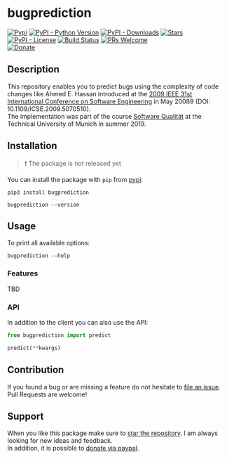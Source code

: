 # bugprediction

[![Pypi](https://img.shields.io/pypi/v/bugprediction.svg?style=flat-square)](https://pypi.python.org/pypi/bugprediction) [![PyPI - Python Version](https://img.shields.io/pypi/pyversions/bugprediction.svg?style=flat-square)](https://pypi.python.org/pypi/bugprediction) [![PyPI - Downloads](https://img.shields.io/pypi/dm/bugprediction.svg?style=flat-square)](https://pypistats.org/packages/bugprediction) [![Stars](https://img.shields.io/github/stars/HaaLeo/bug-prediction.svg?label=Stars&logo=github&style=flat-square)](https://github.com/HaaLeo/bug-prediction/stargazers)  
[![PyPI - License](https://img.shields.io/pypi/l/bugprediction.svg?style=flat-square)](https://raw.githubusercontent.com/HaaLeo/bug-prediction/master/LICENSE.txt) 
[![Build Status](https://img.shields.io/travis/HaaLeo/bug-prediction/master.svg?style=flat-square)](https://travis-ci.org/HaaLeo/bug-prediction) [![PRs Welcome](https://img.shields.io/badge/PRs-welcome-brightgreen.svg?style=flat-square)](http://makeapullrequest.com)  
[![Donate](https://img.shields.io/badge/☕️-Buy%20Me%20a%20Coffee-blue.svg?&style=flat-square)](https://www.paypal.me/LeoHanisch/3eur)

## Description

This repository enables you to predict bugs using the complexity of code changes like Ahmed E. Hassan introduced at the [2009 IEEE 31st International Conference on Software Engineering](https://ieeexplore.ieee.org/document/5070510) in May 200ß9 (DOI: 10.1109/ICSE.2009.5070510).  
The implementation was part of the course [Software Qualität](https://campus.tum.de/tumonline/wbLv.wbShowLVDetail?pStpSpNr=950402174) at the Technical University of Munich in summer 2019.

## Installation

> ❗️ The package is not released yet

You can install the package with `pip` from [pypi](https://pypi.org/project/bugprediction):

```
pip3 install bugprediction

bugprediction --version
```

## Usage

To print all available options:

```
bugprediction --help
```

### Features

TBD

### API

In addition to the client you can also use the API:

```python
from bugprediction import predict

predict(**kwargs)
```

## Contribution

If you found a bug or are missing a feature do not hesitate to [file an issue](https://github.com/HaaLeo/bug-prediction/issues/new/choose).  
Pull Requests are welcome!

## Support
When you like this package make sure to [star the repository](https://github.com/HaaLeo/bug-prediction/stargazers). I am always looking for new ideas and feedback.  
In addition, it is possible to [donate via paypal](https://www.paypal.me/LeoHanisch/3eur).
